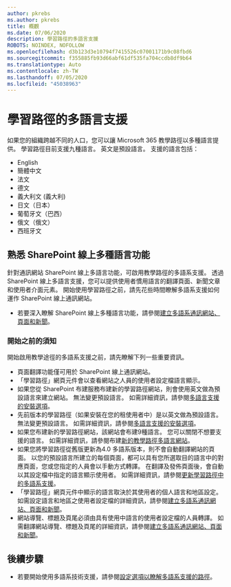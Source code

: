 ```yaml
---
author: pkrebs
ms.author: pkrebs
title: 概觀
ms.date: 07/06/2020
description: 學習路徑的多語言支援
ROBOTS: NOINDEX, NOFOLLOW
ms.openlocfilehash: d3b123d3e10794f7415526c07001171b9c08fbd6
ms.sourcegitcommit: f355885fb93d66abf61df535fa704ccdb8df9b64
ms.translationtype: Auto
ms.contentlocale: zh-TW
ms.lasthandoff: 07/05/2020
ms.locfileid: "45038963"
---
```

# <a name="multilingual-support-for-learning-pathways"></a>學習路徑的多語言支援

如果您的組織跨越不同的人口，您可以讓 Microsoft 365 教學路徑以多種語言提供。 學習路徑目前支援九種語言。 英文是預設語言。 支援的語言包括：   

- English    
- 簡體中文
- 法文
- 德文
- 義大利文 (義大利)
- 日文（日本）
- 葡萄牙文（巴西）
- 俄文（俄文）
- 西班牙文

## <a name="get-familiar-with-the-sharepoint-online-multilingual-features"></a>熟悉 SharePoint 線上多種語言功能
針對通訊網站 SharePoint 線上多語言功能，可啟用教學路徑的多語系支援。
透過 SharePoint 線上多語言支援，您可以提供使用者慣用語言的翻譯頁面、新聞文章和使用者介面元素。 開始使用學習路徑之前，請先花些時間瞭解多語系支援如何運作 SharePoint 線上通訊網站。 
- 若要深入瞭解 SharePoint 線上多種語言功能，請參閱[建立多語系通訊網站、頁面和新聞](https://support.office.com/article/2bb7d610-5453-41c6-a0e8-6f40b3ed750c)。 

### <a name="what-you-should-know-before-getting-started"></a>開始之前的須知 
開始啟用教學途徑的多語系支援之前，請先瞭解下列一些重要資訊。 

- 頁面翻譯功能僅可用於 SharePoint 線上通訊網站。
- 「學習路徑」網頁元件會以查看網站之人員的使用者設定檔語言顯示。   
- 如果您從 SharePoint 布建服務布建新的學習路徑網站，則會使用英文做為預設語言來建立網站。 無法變更預設語言。 如需詳細資訊，請參閱[多語言支援的安裝選項](https://docs.microsoft.com/office365/customlearning/custom_setupoptions_ml)。
- 先前版本的學習路徑（如果安裝在您的租使用者中）是以英文做為預設語言。 無法變更預設語言。 如需詳細資訊，請參閱[多語言支援的安裝選項](https://docs.microsoft.com/office365/customlearning/custom_setupoptions_ml)。
- 如果您布建新的學習路徑網站，該網站會布建9種語言。 您可以關閉不想要支援的語言。 如需詳細資訊，請參閱布建[新的教學路徑多語言網站](https://docs.microsoft.com/office365/customlearning/custom_provision_ml)。  
- 如果您將學習路徑從舊版更新為4.0 多語系版本，則不會自動翻譯網站的頁面。 以您的預設語言所建立的每個頁面，都可以具有您所選取目的語言中的對應頁面，您或您指定的人員會以手動方式轉譯。 在翻譯及發佈頁面後，會自動以其設定檔中指定的語言顯示使用者。 如需詳細資訊，請參閱[更新學習路徑中的多語系支援](https://docs.microsoft.com/office365/customlearning/custom_update_ml)。 
- 「學習路徑」網頁元件中顯示的語言取決於其使用者的個人語言和地區設定。 如需設定語言和地區之使用者設定檔的詳細資訊，請參閱[建立多語系通訊網站、頁面和新聞](https://support.office.com/article/2bb7d610-5453-41c6-a0e8-6f40b3ed750c)。 
- 網站導覽、標題及頁尾必須由具有使用中語言的使用者設定檔的人員轉譯。 如需翻譯網站導覽、標題及頁尾的詳細資訊，請參閱[建立多語系通訊網站、頁面和新聞](https://support.office.com/article/2bb7d610-5453-41c6-a0e8-6f40b3ed750c)。

## <a name="next-steps"></a>後續步驟
- 若要開始使用多語系技術支援，請參閱[設定選項以瞭解多語系支援的路徑](https://docs.microsoft.com/office365/customlearning/custom_setupoptions_ml)。